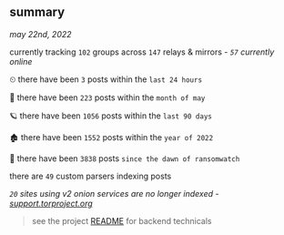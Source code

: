 
## summary
_may 22nd, 2022_

currently tracking `102` groups across `147` relays & mirrors - _`57` currently online_

⏲ there have been `3` posts within the `last 24 hours`

🦈 there have been `223` posts within the `month of may`

🪐 there have been `1056` posts within the `last 90 days`

🏚 there have been `1552` posts within the `year of 2022`

🦕 there have been `3838` posts `since the dawn of ransomwatch`

there are `49` custom parsers indexing posts

_`20` sites using v2 onion services are no longer indexed - [support.torproject.org](https://support.torproject.org/onionservices/v2-deprecation/)_

> see the project [README](https://github.com/joshhighet/ransomwatch#ransomwatch--) for backend technicals
